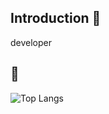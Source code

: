 
## Introduction :raised_hands:
developer

 ## :muscle: 
![Top Langs](https://github-readme-stats.vercel.app/api/top-langs/?username=yukudaa&layout=compact)
